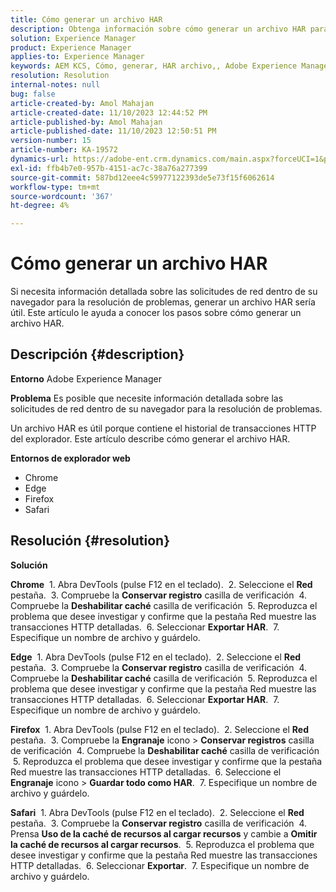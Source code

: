 ```yaml
---
title: Cómo generar un archivo HAR
description: Obtenga información sobre cómo generar un archivo HAR para acceder al historial de transacciones HTTP del explorador.
solution: Experience Manager
product: Experience Manager
applies-to: Experience Manager
keywords: AEM KCS, Cómo, generar, HAR archivo,, Adobe Experience Manager, explorador web, Safari, Firefox, Edge, Chrome
resolution: Resolution
internal-notes: null
bug: false
article-created-by: Amol Mahajan
article-created-date: 11/10/2023 12:44:52 PM
article-published-by: Amol Mahajan
article-published-date: 11/10/2023 12:50:51 PM
version-number: 15
article-number: KA-19572
dynamics-url: https://adobe-ent.crm.dynamics.com/main.aspx?forceUCI=1&pagetype=entityrecord&etn=knowledgearticle&id=4a68cdea-c67f-ee11-8179-6045bd006b25
exl-id: ffb4b7e0-957b-4151-ac7c-38a76a277399
source-git-commit: 587bd12eee4c59977122393de5e73f15f6062614
workflow-type: tm+mt
source-wordcount: '367'
ht-degree: 4%

---
```


# Cómo generar un archivo HAR


Si necesita información detallada sobre las solicitudes de red dentro de su navegador para la resolución de problemas, generar un archivo HAR sería útil. Este artículo le ayuda a conocer los pasos sobre cómo generar un archivo HAR.

## Descripción {#description}


<b>Entorno</b>
Adobe Experience Manager

<b>Problema</b>
Es posible que necesite información detallada sobre las solicitudes de red dentro de su navegador para la resolución de problemas.

Un archivo HAR es útil porque contiene el historial de transacciones HTTP del explorador. Este artículo describe cómo generar el archivo HAR.

<b>Entornos de explorador web</b>

- Chrome
- Edge
- Firefox
- Safari



## Resolución {#resolution}


<b>Solución</b>

<b>Chrome</b>
 1. Abra DevTools (pulse F12 en el teclado).
 2. Seleccione el <b>Red</b> pestaña.
 3. Compruebe la <b>Conservar registro</b> casilla de verificación
 4. Compruebe la <b>Deshabilitar caché</b> casilla de verificación
 5. Reproduzca el problema que desee investigar y confirme que la pestaña Red muestre las transacciones HTTP detalladas.
 6. Seleccionar <b>Exportar HAR</b>.
 7. Especifique un nombre de archivo y guárdelo.

<b>Edge</b>
 1. Abra DevTools (pulse F12 en el teclado).
 2. Seleccione el <b>Red</b> pestaña.
 3. Compruebe la <b>Conservar registro</b> casilla de verificación
 4. Compruebe la <b>Deshabilitar caché</b> casilla de verificación
 5. Reproduzca el problema que desee investigar y confirme que la pestaña Red muestre las transacciones HTTP detalladas.
 6. Seleccionar <b>Exportar HAR</b>.
 7. Especifique un nombre de archivo y guárdelo.

<b>Firefox</b>
 1. Abra DevTools (pulse F12 en el teclado).
 2. Seleccione el <b>Red</b> pestaña.
 3. Compruebe la <b>Engranaje</b> icono > <b>Conservar registros</b> casilla de verificación
 4. Compruebe la <b>Deshabilitar caché</b> casilla de verificación
 5. Reproduzca el problema que desee investigar y confirme que la pestaña Red muestre las transacciones HTTP detalladas.
 6. Seleccione el <b>Engranaje</b> icono > <b>Guardar todo como HAR</b>.
 7. Especifique un nombre de archivo y guárdelo.

<b>Safari</b>
 1. Abra DevTools (pulse F12 en el teclado).
 2. Seleccione el <b>Red</b> pestaña.
 3. Compruebe la <b>Conservar registro</b> casilla de verificación
 4. Prensa <b>Uso de la caché de recursos al cargar recursos</b> y cambie a <b>Omitir la caché de recursos al cargar recursos</b>.
 5. Reproduzca el problema que desee investigar y confirme que la pestaña Red muestre las transacciones HTTP detalladas.
 6. Seleccionar <b>Exportar</b>.
 7. Especifique un nombre de archivo y guárdelo.
